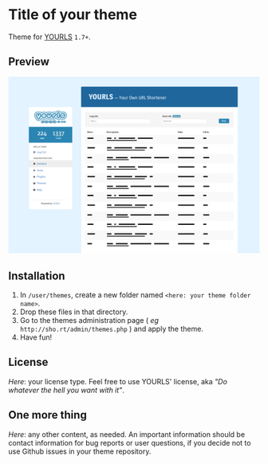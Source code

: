 Title of your theme
===================

Theme for [YOURLS](http://yourls.org) `1.7+`. 

Preview
-------
![Screenshot](screenshot.png)

Installation
------------
1. In `/user/themes`, create a new folder named `<here: your theme folder name>`.
2. Drop these files in that directory.
3. Go to the themes administration page ( *eg* `http://sho.rt/admin/themes.php` ) and apply the theme.
4. Have fun!

License
-------
*Here*: your license type. Feel free to use YOURLS' license, aka *"Do whatever the hell you want with it"*.

One more thing
--------------
*Here*: any other content, as needed. An important information should be contact information for bug reports or user questions, if you decide not to use Github issues in your theme repository.
